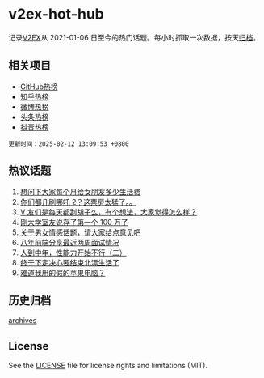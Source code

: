 # v2ex-hot-hub

 记录[V2EX](https://www.v2ex.com/)从 2021-01-06 日至今的热门话题。每小时抓取一次数据，按天[归档](archives)。
 
 ## 相关项目

- [GitHub热榜](https://github.com/lonnyzhang423/github-hot-hub)
- [知乎热榜](https://github.com/lonnyzhang423/zhihu-hot-hub)
- [微博热榜](https://github.com/lonnyzhang423/weibo-hot-hub)
- [头条热榜](https://github.com/lonnyzhang423/toutiao-hot-hub)
- [抖音热榜](https://github.com/lonnyzhang423/douyin-hot-hub)


 `更新时间：2025-02-12 13:09:53 +0800`

## 热议话题

1. [想问下大家每个月给女朋友多少生活费](https://www.v2ex.com/t/1110706)
1. [你们都几刷哪吒 2？这票房太猛了。。](https://www.v2ex.com/t/1110827)
1. [V 友们是每天都刮胡子么，有个想法，大家觉得怎么样？](https://www.v2ex.com/t/1110819)
1. [刚大学室友说存了第一个 100 万了](https://www.v2ex.com/t/1110752)
1. [关于男女情感话题，请大家给点意见吧](https://www.v2ex.com/t/1110608)
1. [八年前端分享最近两周面试情况](https://www.v2ex.com/t/1110790)
1. [人到中年，性能力开始不行（二）](https://www.v2ex.com/t/1110836)
1. [终于下定决心要结束北漂生活了](https://www.v2ex.com/t/1110834)
1. [难道我用的假的苹果电脑？](https://www.v2ex.com/t/1110721)

## 历史归档

[archives](archives)

## License

See the [LICENSE](LICENSE) file for license rights and limitations (MIT).
